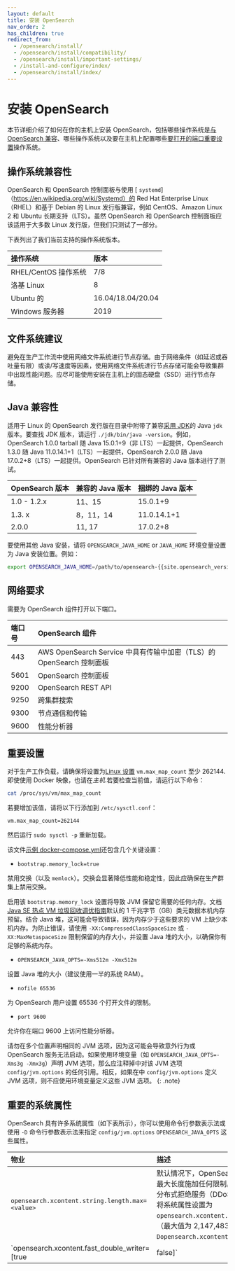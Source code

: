 ```yaml
---
layout: default
title: 安装 OpenSearch
nav_order: 2
has_children: true
redirect_from:
  - /opensearch/install/
  - /opensearch/install/compatibility/
  - /opensearch/install/important-settings/
  - /install-and-configure/index/
  - /opensearch/install/index/
---
```


# 安装 OpenSearch

本节详细介绍了如何在你的主机上安装 OpenSearch，包括哪些操作系统是[与 OpenSearch 兼容](#operating-system-compatibility)、哪些操作系统以及要在主机上配置哪些[要打开的端口](#network-requirements)[重要设置](#important-settings)操作系统。

## 操作系统兼容性

OpenSearch 和 OpenSearch 控制面板与使用 [ `systemd`]（https://en.wikipedia.org/wiki/Systemd）的 Red Hat Enterprise Linux（RHEL）和基于 Debian 的 Linux 发行版兼容，例如 CentOS、Amazon Linux 2 和 Ubuntu 长期支持（LTS）。虽然 OpenSearch 和 OpenSearch 控制面板应该适用于大多数 Linux 发行版，但我们只测试了一部分。

下表列出了我们当前支持的操作系统版本。

操作系统 | 版本
:---------- | :-------- 
RHEL/CentOS 操作系统 |	7/8
洛基 Linux |	8
Ubuntu 的 |16.04/18.04/20.04
Windows 服务器 |2019


## 文件系统建议

避免在生产工作流中使用网络文件系统进行节点存储。由于网络条件（如延迟或吞吐量有限）或读/写速度等因素，使用网络文件系统进行节点存储可能会导致集群中出现性能问题。应尽可能使用安装在主机上的固态硬盘（SSD）进行节点存储。

## Java 兼容性

适用于 Linux 的 OpenSearch 发行版在目录中附带了兼容[采用 JDK](https://adoptium.net/)的 Java `jdk` 版本。要查找 JDK 版本，请运行 `./jdk/bin/java -version`。例如，OpenSearch 1.0.0 tarball 随 Java 15.0.1+9（非 LTS）一起提供，OpenSearch 1.3.0 随 Java 11.0.14.1+1（LTS）一起提供，OpenSearch 2.0.0 随 Java 17.0.2+8（LTS）一起提供。OpenSearch 已针对所有兼容的 Java 版本进行了测试。

OpenSearch 版本 | 兼容的 Java 版本 | 捆绑的 Java 版本
:---------- | :-------- | :-----------
1.0 - 1.2.x |11、15 |15.0.1+9
1.3. x |8，11，14 |11.0.14.1+1
2.0.0       | 11, 17    | 17.0.2+8

要使用其他 Java 安装，请将 `OPENSEARCH_JAVA_HOME` or `JAVA_HOME` 环境变量设置为 Java 安装位置。例如：
```bash
export OPENSEARCH_JAVA_HOME=/path/to/opensearch-{{site.opensearch_version}}/jdk
```

## 网络要求

需要为 OpenSearch 组件打开以下端口。

端口号 |OpenSearch 组件
:--- | :--- 
443 |AWS OpenSearch Service 中具有传输中加密（TLS）的 OpenSearch 控制面板
5601 |OpenSearch 控制面板
9200 |OpenSearch REST API
9250 | 跨集群搜索
9300 | 节点通信和传输
9600 | 性能分析器

## 重要设置

对于生产工作负载，请确保将设置为[Linux 设置](https://www.kernel.org/doc/Documentation/sysctl/vm.txt) `vm.max_map_count` 至少 262144. 即使使用 Docker 映像，也请在*主机*.若要检查当前值，请运行以下命令：

```bash
cat /proc/sys/vm/max_map_count
```

若要增加该值，请将以下行添加到 `/etc/sysctl.conf`：

```
vm.max_map_count=262144
```

然后运行 `sudo sysctl -p` 重新加载。

该文件[示例 docker-compose.yml]({{site.url}}{{site.baseurl}}/install-and-configure/install-opensearch/docker/#sample-docker-composeyml)还包含几个关键设置：

-  `bootstrap.memory_lock=true`

  禁用交换（以及 `memlock`）。交换会显著降低性能和稳定性，因此应确保在生产群集上禁用交换。

  启用该 `bootstrap.memory_lock` 设置将导致 JVM 保留它需要的任何内存。文档[Java SE 热点 VM 垃圾回收调优指南](https://docs.oracle.com/javase/9/gctuning/other-considerations.htm#JSGCT-GUID-B29C9153-3530-4C15-9154-E74F44E3DAD9)默认的 1 千兆字节（GB）类元数据本机内存预留。结合 Java 堆，这可能会导致错误，因为内存少于这些要求的 VM 上缺少本机内存。为防止错误，请使用 `-XX:CompressedClassSpaceSize` 或 `-XX:MaxMetaspaceSize` 限制保留的内存大小，并设置 Java 堆的大小，以确保你有足够的系统内存。

-  `OPENSEARCH_JAVA_OPTS=-Xms512m -Xmx512m`

  设置 Java 堆的大小（建议使用一半的系统 RAM）。

-  `nofile 65536`

  为 OpenSearch 用户设置 65536 个打开文件的限制。

-  `port 9600`

  允许你在端口 9600 上访问性能分析器。

请勿在多个位置声明相同的 JVM 选项，因为这可能会导致意外行为或 OpenSearch 服务无法启动。如果使用环境变量（如 `OPENSEARCH_JAVA_OPTS=-Xms3g -Xmx3g`）声明 JVM 选项，那么应注释掉中对该 JVM 选项 `config/jvm.options` 的任何引用。相反，如果在中 `config/jvm.options` 定义 JVM 选项，则不应使用环境变量定义这些 JVM 选项。
{: .note}

## 重要的系统属性

OpenSearch 具有许多系统属性（如下表所示），你可以使用命令行参数表示法或使用 `-D` 命令行参数表示法来指定 `config/jvm.options` `OPENSEARCH_JAVA_OPTS` 这些属性。

物业 | 描述
:---------- | :-------- 
 `opensearch.xcontent.string.length.max=<value>` | 默认情况下，OpenSearch 不会对 JSON 字符串字段的最大长度施加任何限制。为了保护你的集群免受潜在的分布式拒绝服务（DDoS）或内存问题的影响，你可以将系统属性设置为 `opensearch.xcontent.string.length.max` 合理的限制（最大值为 2,147,483,647），例如 `-Dopensearch.xcontent.string.length.max=5000000`。|
 `opensearch.xcontent.fast_double_writer=[true|false]` | 默认情况下，OpenSearch 使用 Java 运行时环境提供的默认实现序列化浮点数。将此值设置为 `true` 使用 Schubfach 算法，该算法速度更快，但可能会导致精度差异很小。默认值为 `false`. |
